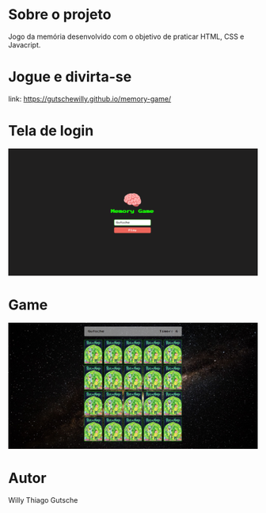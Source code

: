 # Sobre o projeto
Jogo da memória desenvolvido com o objetivo de praticar HTML, CSS e Javacript.

# Jogue e divirta-se
link: https://gutschewilly.github.io/memory-game/

# Tela de login
<p>
    <img src="./assets/login.png">
</p>

# Game
<p>
    <img src="./assets/game.png">
</p>

# Autor
Willy Thiago Gutsche